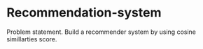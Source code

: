 # Recommendation-system
Problem statement.  Build a recommender system by using cosine simillarties score.
